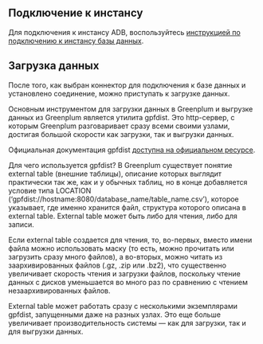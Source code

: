 ## Подключение к инстансу

Для подключения к инстансу ADB, воспользуйтесь [инструкцией по подключению к инстансу базы данных](/ru/dbs/dbaas/dbaas-start/db-connect).

## Загрузка данных

После того, как выбран коннектор для подключения к базе данных и установлено соединение, можно приступать к загрузке данных.

Основным инструментом для загрузки данных в Greenplum и выгрузке данных из Greenplum является утилита gpfdist. Это http-сервер, с которым Greenplum разговаривает сразу всеми своими узлами, достигая большой скорости как загрузки, так и выгрузки данных.

Официальная документация gpfdist [доступна на официальном ресурсе](https://gpdb.docs.pivotal.io/510/utility_guide/admin_utilities/gpfdist.html).

Для чего используется gpfdist? В Greenplum существует понятие external table (внешние таблицы), описание которых выглядит практически так же, как и у обычных таблиц, но в конце добавляется условие типа LOCATION (‘gpfdist://hostname:8080/database_name/table_name.csv’), которое указывает, где именно хранится файл, структура которого описана в external table. External table может быть либо для чтения, либо для записи.

Если external table создается для чтения, то, во-первых, вместо имени файла можно использовать маску (то есть, можно прочитать или загрузить сразу много файлов), а во-вторых, можно читать из заархивированных файлов (.gz, .zip или .bz2), что существенно увеличивает скорость чтения и загрузки файлов, поскольку чтение данных с дисков уменьшается во много раз по сравнению с чтением незаархивированных файлов.

External table может работать сразу с несколькими экземплярами gpfdist, запущенными даже на разных узлах. Это еще больше увеличивает производительность системы — как для загрузки, так и для выгрузки данных.

